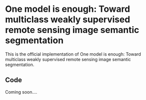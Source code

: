 # One model is enough: Toward multiclass weakly supervised remote sensing image semantic segmentation
This is the official implementation of One model is enough: Toward multiclass weakly supervised remote sensing image semantic segmentation.

## Code
Coming soon....

